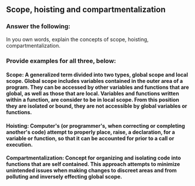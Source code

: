 ## Scope, hoisting and compartmentalization

### Answer the following:
In you own words, explain the concepts of scope, hoisting, compartmentalization.


### Provide examples for all three, below:

#### Scope: A generalized term divided into two types, global scope and local scope. Global scope includes variables contained in the outer area of a program.  They can be accessed by other variables and functions that are global, as well as those that are local. Variables and functions written within a function, are consider to be in local scope. From this position they are isolated or bound, they are not accessible by global variables or functions.

#### Hoisting: Computer's (or programmer's, when correcting or completing another's code) attempt to properly place, raise, a declaration, for a variable or function, so that it can be accounted for prior to a call or execution.

#### Compartmentalization: Concept for organizing and isolating code into functions that are self contained. This approach attempts to minimize unintended issues when making changes to discreet areas and from polluting and inversely effecting  global scope.
